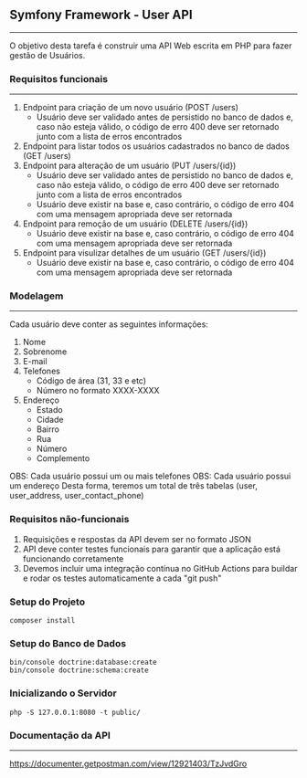 ## Symfony Framework - User API ##
----

O objetivo desta tarefa é construir uma API Web escrita em PHP para fazer gestão de Usuários.

### Requisitos funcionais ###
----

1. Endpoint para criação de um novo usuário (POST /users)
    - Usuário deve ser validado antes de persistido no banco de dados e, caso não esteja válido, o código de erro 400 deve ser retornado junto com a lista de erros encontrados
2. Endpoint para listar todos os usuários cadastrados no banco de dados (GET /users)
3. Endpoint para alteração de um usuário (PUT /users/{id})
    - Usuário deve ser validado antes de persistido no banco de dados e, caso não esteja válido, o código de erro 400 deve ser retornado junto com a lista de erros encontrados
    - Usuário deve existir na base e, caso contrário, o código de erro 404 com uma mensagem apropriada deve ser retornada
4. Endpoint para remoção de um usuário (DELETE /users/{id})
    - Usuário deve existir na base e, caso contrário, o código de erro 404 com uma mensagem apropriada deve ser retornada
5. Endpoint para visulizar detalhes de um usuário (GET /users/{id})
    - Usuário deve existir na base e, caso contrário, o código de erro 404 com uma mensagem apropriada deve ser retornada

### Modelagem ###
----

Cada usuário deve conter as seguintes informações:

1. Nome
2. Sobrenome
3. E-mail
4. Telefones
    - Código de área (31, 33 e etc)
    - Número no formato XXXX-XXXX
5. Endereço
    - Estado
    - Cidade
    - Bairro
    - Rua
    - Número
    - Complemento

OBS: Cada usuário possui um ou mais telefones
OBS: Cada usuário possui um endereço
Desta forma, teremos um total de três tabelas (user, user_address, user_contact_phone)

### Requisitos não-funcionais ###

1. Requisições e respostas da API devem ser no formato JSON
2. API deve conter testes funcionais para garantir que a aplicação está funcionando corretamente
3. Devemos incluir uma integração contínua no GitHub Actions para buildar e rodar os testes automaticamente a cada "git push"

### Setup do Projeto ###
```
composer install
```

### Setup do Banco de Dados ###
```
bin/console doctrine:database:create
bin/console doctrine:schema:create
```

### Inicializando o Servidor ###
```
php -S 127.0.0.1:8080 -t public/
```

### Documentação da API ###
----
https://documenter.getpostman.com/view/12921403/TzJvdGro